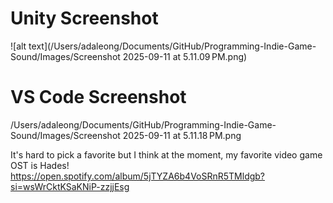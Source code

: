 # Unity Screenshot
![alt text](/Users/adaleong/Documents/GitHub/Programming-Indie-Game-Sound/Images/Screenshot 2025-09-11 at 5.11.09 PM.png)

# VS Code Screenshot
/Users/adaleong/Documents/GitHub/Programming-Indie-Game-Sound/Images/Screenshot 2025-09-11 at 5.11.18 PM.png

It's hard to pick a favorite but I think at the moment, my favorite video game OST is Hades! https://open.spotify.com/album/5jTYZA6b4VoSRnR5TMldgb?si=wsWrCktKSaKNiP-zzjjEsg